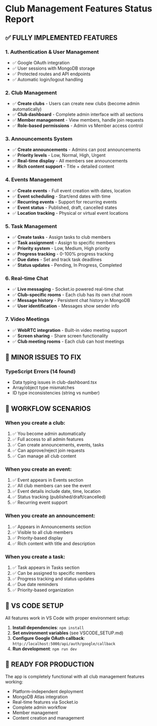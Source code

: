 # Club Management Features Status Report

## ✅ FULLY IMPLEMENTED FEATURES

### 1. Authentication & User Management
- ✅ Google OAuth integration
- ✅ User sessions with MongoDB storage
- ✅ Protected routes and API endpoints
- ✅ Automatic login/logout handling

### 2. Club Management
- ✅ **Create clubs** - Users can create new clubs (become admin automatically)
- ✅ **Club dashboard** - Complete admin interface with all sections
- ✅ **Member management** - View members, handle join requests
- ✅ **Role-based permissions** - Admin vs Member access control

### 3. Announcements System
- ✅ **Create announcements** - Admins can post announcements
- ✅ **Priority levels** - Low, Normal, High, Urgent
- ✅ **Real-time display** - All members see announcements
- ✅ **Rich content support** - Title + detailed content

### 4. Events Management  
- ✅ **Create events** - Full event creation with dates, location
- ✅ **Event scheduling** - Start/end dates with time
- ✅ **Recurring events** - Support for recurring events
- ✅ **Event status** - Published, draft, cancelled states
- ✅ **Location tracking** - Physical or virtual event locations

### 5. Task Management
- ✅ **Create tasks** - Assign tasks to club members
- ✅ **Task assignment** - Assign to specific members
- ✅ **Priority system** - Low, Medium, High priority
- ✅ **Progress tracking** - 0-100% progress tracking
- ✅ **Due dates** - Set and track task deadlines
- ✅ **Status updates** - Pending, In Progress, Completed

### 6. Real-time Chat
- ✅ **Live messaging** - Socket.io powered real-time chat
- ✅ **Club-specific rooms** - Each club has its own chat room
- ✅ **Message history** - Persistent chat history in MongoDB
- ✅ **User identification** - Messages show sender info

### 7. Video Meetings
- ✅ **WebRTC integration** - Built-in video meeting support
- ✅ **Screen sharing** - Share screen functionality
- ✅ **Club meeting rooms** - Each club can host meetings

## 🔧 MINOR ISSUES TO FIX

### TypeScript Errors (14 found)
- Data typing issues in club-dashboard.tsx
- Array/object type mismatches
- ID type inconsistencies (string vs number)

## 🎯 WORKFLOW SCENARIOS

### When you create a club:
1. ✅ You become admin automatically
2. ✅ Full access to all admin features
3. ✅ Can create announcements, events, tasks
4. ✅ Can approve/reject join requests
5. ✅ Can manage all club content

### When you create an event:
1. ✅ Event appears in Events section
2. ✅ All club members can see the event
3. ✅ Event details include date, time, location
4. ✅ Status tracking (published/draft/cancelled)
5. ✅ Recurring event support

### When you create an announcement:
1. ✅ Appears in Announcements section
2. ✅ Visible to all club members
3. ✅ Priority-based display
4. ✅ Rich content with title and description

### When you create a task:
1. ✅ Task appears in Tasks section
2. ✅ Can be assigned to specific members
3. ✅ Progress tracking and status updates
4. ✅ Due date reminders
5. ✅ Priority-based organization

## 🚀 VS CODE SETUP

All features work in VS Code with proper environment setup:

1. **Install dependencies**: `npm install`
2. **Set environment variables** (see VSCODE_SETUP.md)
3. **Configure Google OAuth callback**: `http://localhost:5000/api/auth/google/callback`
4. **Run development**: `npm run dev`

## 🌟 READY FOR PRODUCTION

The app is completely functional with all club management features working:
- Platform-independent deployment
- MongoDB Atlas integration
- Real-time features via Socket.io
- Complete admin workflow
- Member management
- Content creation and management